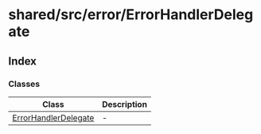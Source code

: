 # shared/src/error/ErrorHandlerDelegate

## Index

### Classes

| Class | Description |
| ------ | ------ |
| [ErrorHandlerDelegate](../error-handler-delegate/classes/error-handler-delegate.md) | - |
